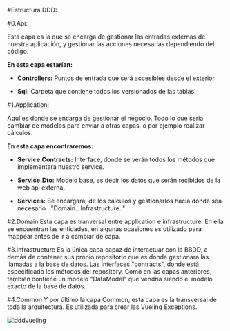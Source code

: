 #Estructura DDD:

#0.Api:

Esta capa es la que se encarga de gestionar las entradas externas de nuestra aplicación, y gestionar las acciones necesarias dependiendo del código.

**En esta capa estarían:**

- **Controllers:** Puntos de entrada que será accesibles desde el exterior.

- **Sql:** Carpeta que contiene todos los versionados de las tablas.

#1.Application:

Aquí es donde se encarga de gestionar el negocio. Todo lo que seria cambiar de modelos para enviar a otras capas, o por ejemplo realizar cálculos.

**En esta capa encontraremos:**

- **Service.Contracts:** Interface, donde se verán todos los métodos que implementara nuestro service.

- **Service.Dto:** Modelo base, es decir los datos que serán recibidos de la web api externa.

- **Services:** Se encargara, de los cálculos y gestionarlos hacia donde sea necesario.. "Domain.. Infrastructure.."

#2.Domain
Esta capa es tranversal entre application e infrastructure. En ella se encuentran las entidades, en algunas ocasiones es utilizado para mappear antes de ir a cambiar de capa.

#3.Infrastructure
Es la única capa capaz de interactuar con la BBDD, a demás de contener sus propio repositorio que es donde gestionara las llamadas a la base de datos. Las interfaces "contracts", donde está especificado los métodos del repository. Como en las capas anteriores, también contiene un modelo "DataModel" que vendría siendo el modelo exacto de la base de datos.

#4.Common
Y por último la capa Common, esta capa es la transversal de toda la arquitectura. Es utilizada para crear las Vueling Exceptions. 



![dddvueling](https://user-images.githubusercontent.com/37305728/43024733-6ca8515e-8c6f-11e8-904a-3d8e287e3ccc.png)

